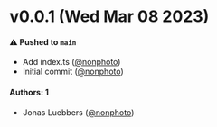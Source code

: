 # v0.0.1 (Wed Mar 08 2023)

#### ⚠️ Pushed to `main`

- Add index.ts ([@nonphoto](https://github.com/nonphoto))
- Initial commit ([@nonphoto](https://github.com/nonphoto))

#### Authors: 1

- Jonas Luebbers ([@nonphoto](https://github.com/nonphoto))
